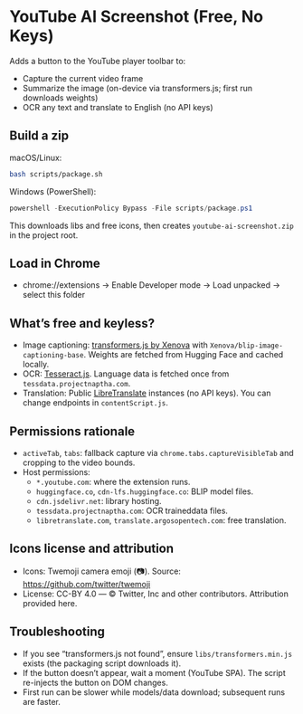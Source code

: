 # YouTube AI Screenshot (Free, No Keys)

Adds a button to the YouTube player toolbar to:
- Capture the current video frame
- Summarize the image (on-device via transformers.js; first run downloads weights)
- OCR any text and translate to English (no API keys)

## Build a zip

macOS/Linux:
```bash
bash scripts/package.sh
```

Windows (PowerShell):
```powershell
powershell -ExecutionPolicy Bypass -File scripts/package.ps1
```

This downloads libs and free icons, then creates `youtube-ai-screenshot.zip` in the project root.

## Load in Chrome

- chrome://extensions → Enable Developer mode → Load unpacked → select this folder

## What’s free and keyless?

- Image captioning: [transformers.js by Xenova](https://github.com/xenova/transformers.js) with `Xenova/blip-image-captioning-base`. Weights are fetched from Hugging Face and cached locally.
- OCR: [Tesseract.js](https://github.com/naptha/tesseract.js). Language data is fetched once from `tessdata.projectnaptha.com`.
- Translation: Public [LibreTranslate](https://libretranslate.com) instances (no API keys). You can change endpoints in `contentScript.js`.

## Permissions rationale

- `activeTab`, `tabs`: fallback capture via `chrome.tabs.captureVisibleTab` and cropping to the video bounds.
- Host permissions:
  - `*.youtube.com`: where the extension runs.
  - `huggingface.co`, `cdn-lfs.huggingface.co`: BLIP model files.
  - `cdn.jsdelivr.net`: library hosting.
  - `tessdata.projectnaptha.com`: OCR traineddata files.
  - `libretranslate.com`, `translate.argosopentech.com`: free translation.

## Icons license and attribution

- Icons: Twemoji camera emoji (📷). Source: https://github.com/twitter/twemoji
- License: CC-BY 4.0 — © Twitter, Inc and other contributors. Attribution provided here.

## Troubleshooting

- If you see “transformers.js not found”, ensure `libs/transformers.min.js` exists (the packaging script downloads it).
- If the button doesn’t appear, wait a moment (YouTube SPA). The script re-injects the button on DOM changes.
- First run can be slower while models/data download; subsequent runs are faster.
